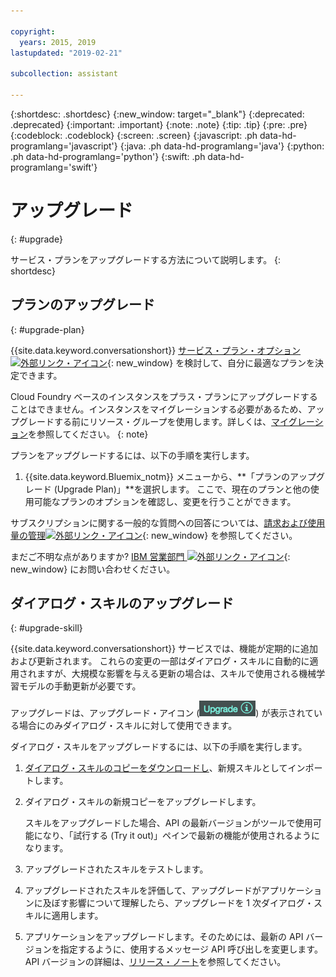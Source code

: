 ```yaml
---

copyright:
  years: 2015, 2019
lastupdated: "2019-02-21"

subcollection: assistant

---
```


{:shortdesc: .shortdesc}
{:new_window: target="_blank"}
{:deprecated: .deprecated}
{:important: .important}
{:note: .note}
{:tip: .tip}
{:pre: .pre}
{:codeblock: .codeblock}
{:screen: .screen}
{:javascript: .ph data-hd-programlang='javascript'}
{:java: .ph data-hd-programlang='java'}
{:python: .ph data-hd-programlang='python'}
{:swift: .ph data-hd-programlang='swift'}

# アップグレード
{: #upgrade}

サービス・プランをアップグレードする方法について説明します。
{: shortdesc}

## プランのアップグレード
{: #upgrade-plan}

{{site.data.keyword.conversationshort}} [サービス・プラン・オプション ![外部リンク・アイコン](../../icons/launch-glyph.svg "外部リンク・アイコン")](https://www.ibm.com/cloud/watson-assistant/pricing/){: new_window} を検討して、自分に最適なプランを決定できます。

Cloud Foundry ベースのインスタンスをプラス・プランにアップグレードすることはできません。インスタンスをマイグレーションする必要があるため、アップグレードする前にリソース・グループを使用します。詳しくは、[マイグレーション](/docs/services/assistant?topic=assistant-migrate)を参照してください。
{: note}

プランをアップグレードするには、以下の手順を実行します。

1.  {{site.data.keyword.Bluemix_notm}} メニューから、**「プランのアップグレード (Upgrade Plan)」**を選択します。
    ここで、現在のプランと他の使用可能なプランのオプションを確認し、変更を行うことができます。

サブスクリプションに関する一般的な質問への回答については、[請求および使用量の管理![外部リンク・アイコン](../../icons/launch-glyph.svg "外部リンク・アイコン")](/docs/billing-usage?topic=billing-usage-charges){: new_window} を参照してください。

まだご不明な点がありますか? [IBM 営業部門 ![外部リンク・アイコン](../../icons/launch-glyph.svg "外部リンク・アイコン")](https://www-01.ibm.com/marketing/iwm/dre/signup?source=urx-20970){: new_window} にお問い合わせください。

## ダイアログ・スキルのアップグレード
{: #upgrade-skill}

{{site.data.keyword.conversationshort}} サービスでは、機能が定期的に追加および更新されます。 これらの変更の一部はダイアログ・スキルに自動的に適用されますが、大規模な影響を与える更新の場合は、スキルで使用される機械学習モデルの手動更新が必要です。

アップグレードは、アップグレード・アイコン (![アップグレード・アイコン](images/upgrade.png)) が表示されている場合にのみダイアログ・スキルに対して使用できます。

ダイアログ・スキルをアップグレードするには、以下の手順を実行します。

1.  [ダイアログ・スキルのコピーをダウンロードし](/docs/services/assistant?topic=assistant-skill-add#skill-add-download-skill)、新規スキルとしてインポートします。
2.  ダイアログ・スキルの新規コピーをアップグレードします。

    スキルをアップグレードした場合、API の最新バージョンがツールで使用可能になり、「試行する (Try it out)」ペインで最新の機能が使用されるようになります。
3.  アップグレードされたスキルをテストします。
4.  アップグレードされたスキルを評価して、アップグレードがアプリケーションに及ぼす影響について理解したら、アップグレードを 1 次ダイアログ・スキルに適用します。
5.  アプリケーションをアップグレードします。そのためには、最新の API バージョンを指定するように、使用するメッセージ API 呼び出しを変更します。API バージョンの詳細は、[リリース・ノート](/docs/services/assistant?topic=assistant-release-notes)を参照してください。

